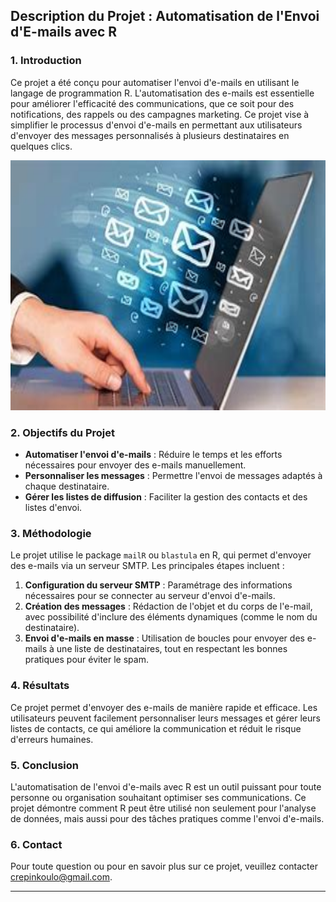 ## Description du Projet : Automatisation de l'Envoi d'E-mails avec R


### 1. Introduction

Ce projet a été conçu pour automatiser l'envoi d'e-mails en utilisant le langage de programmation R. L'automatisation des e-mails est essentielle pour améliorer l'efficacité des communications, que ce soit pour des notifications, des rappels ou des campagnes marketing. Ce projet vise à simplifier le processus d'envoi d'e-mails en permettant aux utilisateurs d'envoyer des messages personnalisés à plusieurs destinataires en quelques clics.

<img src="OIP.jpg" alt="Image de téléchargement" width="900" height="400">

### 2. Objectifs du Projet

- **Automatiser l'envoi d'e-mails** : Réduire le temps et les efforts nécessaires pour envoyer des e-mails manuellement.
- **Personnaliser les messages** : Permettre l'envoi de messages adaptés à chaque destinataire.
- **Gérer les listes de diffusion** : Faciliter la gestion des contacts et des listes d'envoi.

### 3. Méthodologie

Le projet utilise le package `mailR` ou `blastula` en R, qui permet d'envoyer des e-mails via un serveur SMTP. Les principales étapes incluent :

1. **Configuration du serveur SMTP** : Paramétrage des informations nécessaires pour se connecter au serveur d'envoi d'e-mails.
2. **Création des messages** : Rédaction de l'objet et du corps de l'e-mail, avec possibilité d'inclure des éléments dynamiques (comme le nom du destinataire).
3. **Envoi d'e-mails en masse** : Utilisation de boucles pour envoyer des e-mails à une liste de destinataires, tout en respectant les bonnes pratiques pour éviter le spam.

### 4. Résultats

Ce projet permet d'envoyer des e-mails de manière rapide et efficace. Les utilisateurs peuvent facilement personnaliser leurs messages et gérer leurs listes de contacts, ce qui améliore la communication et réduit le risque d'erreurs humaines.

### 5. Conclusion

L'automatisation de l'envoi d'e-mails avec R est un outil puissant pour toute personne ou organisation souhaitant optimiser ses communications. Ce projet démontre comment R peut être utilisé non seulement pour l'analyse de données, mais aussi pour des tâches pratiques comme l'envoi d'e-mails.

### 6. Contact

Pour toute question ou pour en savoir plus sur ce projet, veuillez contacter crepinkoulo@gmail.com.

---
